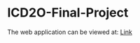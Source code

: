 # ICD2O-Final-Project

The web application can be viewed at: [Link](https://mths-icd2o-1-2024.github.io/ICD2O-Final-Project-joyce.nkengbeza/) 

